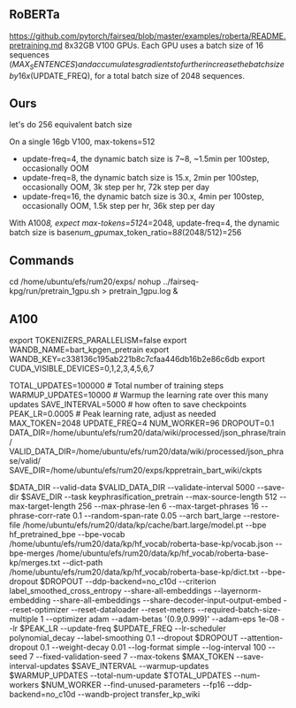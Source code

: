 ## RoBERTa
https://github.com/pytorch/fairseq/blob/master/examples/roberta/README.pretraining.md
8x32GB V100 GPUs. Each GPU uses a batch size of 16 sequences ($MAX_SENTENCES) and accumulates gradients to further increase the batch size by 16x ($UPDATE_FREQ), for a total batch size of 2048 sequences.

## Ours
let's do 256 equivalent batch size

On a single 16gb V100, max-tokens=512
  - update-freq=4, the dynamic batch size is 7~8, ~1.5min per 100step, occasionally OOM
  - update-freq=8, the dynamic batch size is 15.x, 2min per 100step, occasionally OOM, 3k step per hr, 72k step per day
  - update-freq=16, the dynamic batch size is 30.x, 4min per 100step, occasionally OOM, 1.5k step per hr, 36k step per day

With A100*8, expect max-tokens=512*4=2048, update-freq=4, the dynamic batch size is base*num_gpu*max_token_ratio=8*8*(2048/512)=256


## Commands
cd /home/ubuntu/efs/rum20/exps/
nohup ../fairseq-kpg/run/pretrain_1gpu.sh > pretrain_1gpu.log &


## A100
export TOKENIZERS_PARALLELISM=false
export WANDB_NAME=bart_kpgen_pretrain
export WANDB_KEY=c338136c195ab221b8c7cfaa446db16b2e86c6db
export CUDA_VISIBLE_DEVICES=0,1,2,3,4,5,6,7

TOTAL_UPDATES=100000    # Total number of training steps
WARMUP_UPDATES=10000    # Warmup the learning rate over this many updates
SAVE_INTERVAL=5000      # how often to save checkpoints
PEAK_LR=0.0005          # Peak learning rate, adjust as needed
MAX_TOKEN=2048
UPDATE_FREQ=4
NUM_WORKER=96
DROPOUT=0.1
DATA_DIR=/home/ubuntu/efs/rum20/data/wiki/processed/json_phrase/train/
VALID_DATA_DIR=/home/ubuntu/efs/rum20/data/wiki/processed/json_phrase/valid/
SAVE_DIR=/home/ubuntu/efs/rum20/exps/kppretrain_bart_wiki/ckpts

$DATA_DIR --valid-data $VALID_DATA_DIR --validate-interval 5000 --save-dir $SAVE_DIR --task keyphrasification_pretrain --max-source-length 512 --max-target-length 256 --max-phrase-len 6 --max-target-phrases 16 --phrase-corr-rate 0.1 --random-span-rate 0.05 --arch bart_large --restore-file /home/ubuntu/efs/rum20/data/kp/cache/bart.large/model.pt
--bpe hf_pretrained_bpe --bpe-vocab /home/ubuntu/efs/rum20/data/kp/hf_vocab/roberta-base-kp/vocab.json --bpe-merges /home/ubuntu/efs/rum20/data/kp/hf_vocab/roberta-base-kp/merges.txt --dict-path /home/ubuntu/efs/rum20/data/kp/hf_vocab/roberta-base-kp/dict.txt --bpe-dropout $DROPOUT
--ddp-backend=no_c10d --criterion label_smoothed_cross_entropy --share-all-embeddings --layernorm-embedding --share-all-embeddings --share-decoder-input-output-embed
--reset-optimizer --reset-dataloader --reset-meters --required-batch-size-multiple 1 --optimizer adam --adam-betas '(0.9,0.999)' --adam-eps 1e-08 --lr $PEAK_LR
--update-freq $UPDATE_FREQ --lr-scheduler polynomial_decay --label-smoothing 0.1 --dropout $DROPOUT --attention-dropout 0.1 --weight-decay 0.01 --log-format simple --log-interval 100 --seed 7 --fixed-validation-seed 7 --max-tokens $MAX_TOKEN --save-interval-updates $SAVE_INTERVAL --warmup-updates $WARMUP_UPDATES --total-num-update $TOTAL_UPDATES --num-workers $NUM_WORKER --find-unused-parameters --fp16 --ddp-backend=no_c10d --wandb-project transfer_kp_wiki
